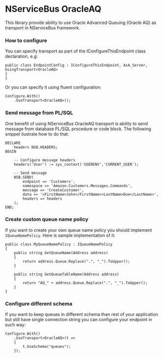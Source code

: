 # NServiceBus OracleAQ

This library provide ability to use Oracle Advanced Queuing (Oracle AQ) as transport in NServiceBus framework.

### How to configure


You can specify transport as part of the IConfigureThisEndpoint class declaration, e.g:

    public class EndpointConfig : IConfigureThisEndpoint, AsA_Server, UsingTransport<OracleAQ>
    {
    }

Or you can specify it using fluent configuration:

    Configure.With()
        .UseTransport<OracleAQ>();

### Send message from PL/SQL

One benefit of using NServiceBus OracleAQ transport is ability to send message from database PL/SQL procedure or code block. 
The following snippet ilustrate how to do that:

    DECLARE
        headers NSB.HEADERS;
    BEGIN

		-- Configure message headers
		headers('User') := sys_context('USERENV','CURRENT_USER');

		-- Send message
		NSB.SEND(
			endpoint => 'Customers',
			namespace => 'Amazon.Customers.Messages.Commands',
			message => 'CreateCustomer',
			data => '<FirstName>John</FirstName><LastName>Doe</LastName>',
			headers => headers
		);
	END;

### Create custom queue name policy

If you want to create your own queue name policy you should implement `IQueueNamePolicy`.
Here is sample implementation of it:

    public class MyQueueNamePolicy : IQueueNamePolicy
    {
        public string GetQueueName(Address address)
        {
            return address.Queue.Replace(".", "_").ToUpper();
        }

        public string GetQueueTableName(Address address)
        {
            return "AQ_" + address.Queue.Replace(".", "_").ToUpper();
        }
    }

### Configure different schema

If you want to keep queues in different schema than rest of your application but still have single connection string you can 
configure your endpoint in such way:

    Configure.With()
        .UseTransport<OracleAQ>(t =>
        {
            t.UseSchema("queues");
        });